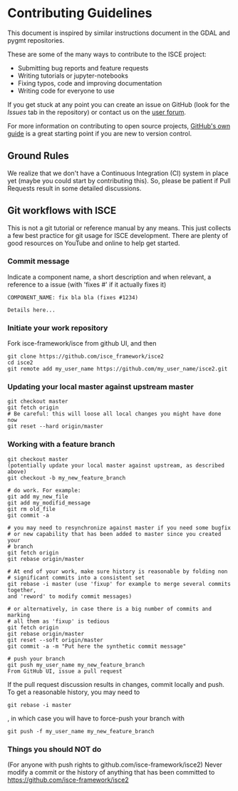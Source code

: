 # Contributing Guidelines

This document is inspired by similar instructions document in the GDAL and pygmt repositories. 

These are some of the many ways to contribute to the ISCE project:

* Submitting bug reports and feature requests
* Writing tutorials or jupyter-notebooks
* Fixing typos, code and improving documentation
* Writing code for everyone to use

If you get stuck at any point you can create an issue on GitHub (look for the *Issues*
tab in the repository) or contact us on the [user forum](http://earthdef.caltech.edu/projects/isce_forum/boards).

For more information on contributing to open source projects,
[GitHub's own guide](https://guides.github.com/activities/contributing-to-open-source/)
is a great starting point if you are new to version control.


## Ground Rules

We realize that we don't have a Continuous Integration (CI) system in place yet (maybe you could start by contributing this). So, please be patient if Pull Requests result in some detailed discussions.  

## Git workflows with ISCE

This is not a git tutorial or reference manual by any means. This just collects a few best practice for git usage for ISCE development. There are plenty of good resources on YouTube and online to help get started.

### Commit message

Indicate a component name, a short description and when relevant, a reference to a issue (with 'fixes #' if it actually fixes it)

```
COMPONENT_NAME: fix bla bla (fixes #1234)

Details here...
```

### Initiate your work repository


Fork isce-framework/isce from github UI, and then
```
git clone https://github.com/isce_framework/isce2
cd isce2
git remote add my_user_name https://github.com/my_user_name/isce2.git
```

### Updating your local master against upstream master

```
git checkout master
git fetch origin
# Be careful: this will loose all local changes you might have done now
git reset --hard origin/master
```

### Working with a feature branch

```
git checkout master
(potentially update your local master against upstream, as described above)
git checkout -b my_new_feature_branch

# do work. For example:
git add my_new_file
git add my_modifid_message
git rm old_file
git commit -a 

# you may need to resynchronize against master if you need some bugfix
# or new capability that has been added to master since you created your
# branch
git fetch origin
git rebase origin/master

# At end of your work, make sure history is reasonable by folding non
# significant commits into a consistent set
git rebase -i master (use 'fixup' for example to merge several commits together,
and 'reword' to modify commit messages)

# or alternatively, in case there is a big number of commits and marking
# all them as 'fixup' is tedious
git fetch origin
git rebase origin/master
git reset --soft origin/master
git commit -a -m "Put here the synthetic commit message"

# push your branch
git push my_user_name my_new_feature_branch
From GitHub UI, issue a pull request
```

If the pull request discussion results in changes,
commit locally and push. To get a reasonable history, you may need to
```
git rebase -i master
```
, in which case you will have to force-push your branch with 
```
git push -f my_user_name my_new_feature_branch
```

### Things you should NOT do

(For anyone with push rights to github.com/isce-framework/isce2) Never modify a commit or
the history of anything that has been
committed to https://github.com/isce-framework/isce2
